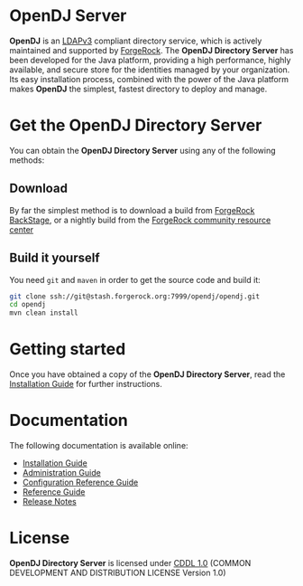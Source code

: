 <!--
  The contents of this file are subject to the terms of the Common Development and
  Distribution License (the License). You may not use this file except in compliance with the
  License.

  You can obtain a copy of the License at legal/CDDLv1.0.txt. See the License for the
  specific language governing permission and limitations under the License.

  When distributing Covered Software, include this CDDL Header Notice in each file and include
  the License file at legal/CDDLv1.0.txt. If applicable, add the following below the CDDL
  Header, with the fields enclosed by brackets [] replaced by your own identifying
  information: "Portions copyright [year] [name of copyright owner]".

  Copyright 2016 ForgeRock AS.
  -->

OpenDJ Server
=============

**OpenDJ** is an [LDAPv3](http://tools.ietf.org/html/rfc4510) compliant directory service, which is actively maintained
and supported by [ForgeRock](http://www.forgerock.com). The **OpenDJ Directory Server** has been developed for the Java
platform, providing a high performance, highly available, and secure store for the identities managed by your
organization. Its easy installation process, combined with the power of the Java platform makes **OpenDJ** the
simplest, fastest directory to deploy and manage.

Get the OpenDJ Directory Server
===============================

You can obtain the **OpenDJ Directory Server** using any of the following methods:

Download
--------

By far the simplest method is to download a build from [ForgeRock BackStage](https://backstage.forgerock.com/#!/),
or a nightly build from the [ForgeRock community resource center](https://forgerock.org/)

Build it yourself
-----------------

You need `git` and `maven` in order to get the source code and build it:

```bash
git clone ssh://git@stash.forgerock.org:7999/opendj/opendj.git
cd opendj
mvn clean install
```

Getting started
===============

Once you have obtained a copy of the **OpenDJ Directory Server**, read the
[Installation Guide](http://opendj.forgerock.org/doc/bootstrap/install-guide/index.html) for further instructions.

Documentation
=============

The following documentation is available online:

* [Installation Guide](http://opendj.forgerock.org/doc/bootstrap/install-guide/index.html)
* [Administration Guide](http://opendj.forgerock.org/doc/bootstrap/admin-guide/index.html)
* [Configuration Reference Guide](http://opendj.forgerock.org/opendj-server-legacy/configref/index.html)
* [Reference Guide](http://opendj.forgerock.org/doc/bootstrap/reference/index.html)
* [Release Notes](http://opendj.forgerock.org/doc/bootstrap/release-notes/index.html)

License
=======

**OpenDJ Directory Server** is licensed under [CDDL 1.0](legal-notices/CDDLv1_0.txt) (COMMON DEVELOPMENT AND
DISTRIBUTION LICENSE Version 1.0)
